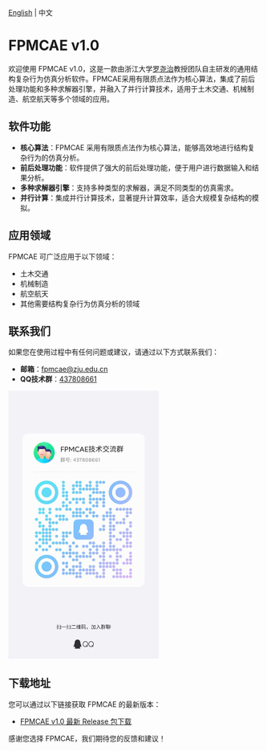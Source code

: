 [English](README_EN.md) | 中文
# FPMCAE v1.0

欢迎使用 FPMCAE v1.0，这是一款由浙江大学[罗尧治](https://person.zju.edu.cn/0091020)教授团队自主研发的通用结构复杂行为仿真分析软件。FPMCAE采用有限质点法作为核心算法，集成了前后处理功能和多种求解器引擎，并融入了并行计算技术，适用于土木交通、机械制造、航空航天等多个领域的应用。

## 软件功能

- **核心算法**：FPMCAE 采用有限质点法作为核心算法，能够高效地进行结构复杂行为的仿真分析。
- **前后处理功能**：软件提供了强大的前后处理功能，便于用户进行数据输入和结果分析。
- **多种求解器引擎**：支持多种类型的求解器，满足不同类型的仿真需求。
- **并行计算**：集成并行计算技术，显著提升计算效率，适合大规模复杂结构的模拟。

## 应用领域

FPMCAE 可广泛应用于以下领域：

- 土木交通
- 机械制造
- 航空航天
- 其他需要结构复杂行为仿真分析的领域

## 联系我们

如果您在使用过程中有任何问题或建议，请通过以下方式联系我们：

- **邮箱**：[fpmcae@zju.edu.cn](mailto:fpmcae@zju.edu.cn)
- **QQ技术群**：[437808661](https://qm.qq.com/cgi-bin/qm/qr?k=9spwLes4DGCERunRATnQIUfYZWxY5CjR&jump_from=webapi&qr=1)

<img src="images/qq_group.jpg" alt="QQ Group" width="300"/>

## 下载地址

您可以通过以下链接获取 FPMCAE 的最新版本：

- [FPMCAE v1.0 最新 Release 包下载](https://github.com/FPMManagers/FPMCAE/releases/tag/V1.0.0-beta)

感谢您选择 FPMCAE，我们期待您的反馈和建议！
